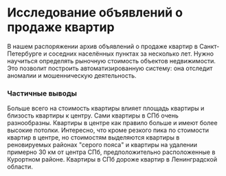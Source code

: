 # Исследование объявлений о продаже квартир

В нашем распоряжении архив объявлений о продаже квартир в Санкт-Петербурге и соседних населённых пунктах за несколько лет. Нужно научиться определять рыночную стоимость объектов недвижимости. Это позволит построить автоматизированную систему: она отследит аномалии и мошенническую деятельность.

### Частичные выводы

Больше всего на стоимость квартиры влияет площадь квартиры и близость квартиры к центру. Сами квартиры в СПб очень разнообразны. Квартиры в центре как правило больше и имеют более высокие потолки. Интересно, что кроме резкого пика по стоимости квартир в центре, но стоимостям выделяются квартиры в реновируемых районах "серого пояса" и квартиры на удалении примерно 30 км от центра СПб, предположительно расположенные в Курортном районе. Квартиры в СПб дороже квартир в Ленинградской области.
